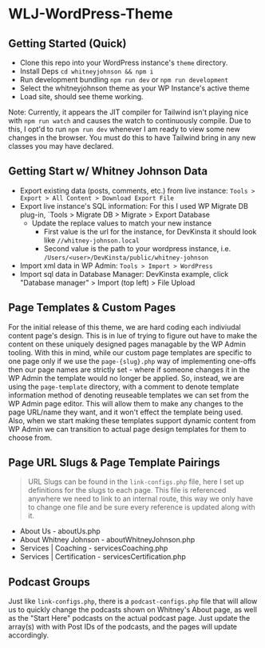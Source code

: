 # WLJ-WordPress-Theme

## Getting Started (Quick)
* Clone this repo into your WordPress instance's `theme` directory.
* Install Deps `cd whitneyjohnson && npm i`
* Run development bundling `npm run dev` or `npm run development`
* Select the whitneyjohnson theme as your WP Instance's active theme
* Load site, should see theme working.

Note: Currently, it appears the JIT compiler for Tailwind isn't playing nice with `npm run watch` and causes the watch to continuously compile. Due to this, I opt'd to run `npm run dev` whenever I am ready to view some new changes in the browser. You must do this to have Tailwind bring in any new classes you may have declared.

## Getting Start w/ Whitney Johnson Data
* Export existing data (posts, comments, etc.) from live instance: `Tools > Export > All Content > Download Export File`
* Export live instance's SQL information: For this I used WP Migrate DB plug-in, `Tools > Migrate DB > Migrate > Export Database
  * Update the replace values to match your new instance
    * First value is the url for the instance, for DevKinsta it should look like `//whitney-johnson.local`
    * Second value is the path to your wordpress instance, i.e. `/Users/<user>/DevKinsta/public/whitney-johnson`
* Import xml data in WP Admin: `Tools > Import > WordPress`
* Import sql data in Database Manager: DevKinsta example, click "Database manager" > Import (top left) > File Upload


## Page Templates & Custom Pages
For the initial release of this theme, we are hard coding each indiviudal content page's design. This is in lue of trying to figure out have to make the content on these uniquely designed pages managable by the WP Admin tooling. With this in mind, while our custom page templates are specific to one page only if we use the `page-{slug}.php` way of implementing one-offs then our page names are strictly set - where if someone changes it in the WP Admin the template would no longer be applied. So, instead, we are using the `page-template` directory, with a comment to denote template information method of denoting reuseable templates we can set from the WP Admin page editor. This will allow them to make any changes to the page URL/name they want, and it won't effect the template being used. Also, when we start making these templates support dynamic content from WP Admin we can transition to actual page design templates for them to choose from.

## Page URL Slugs & Page Template Pairings

> URL Slugs can be found in the `link-configs.php` file, here I set up definitions for the slugs to each page. This file is referenced anywhere we need to link to an internal route, this way we only have to change one file and be sure every reference is updated along with it.

* About Us - aboutUs.php
* About Whitney Johnson - aboutWhitneyJohnson.php
* Services | Coaching - servicesCoaching.php
* Services | Certification - servicesCertification.php

## Podcast Groups
Just like `link-configs.php`, there is a `podcast-configs.php` file that will allow us to quickly change the podcasts shown on Whitney's About page, as well as the "Start Here" podcasts on the actual podcast page. Just update the array(s) with with Post IDs of the podcasts, and the pages will update accordingly.